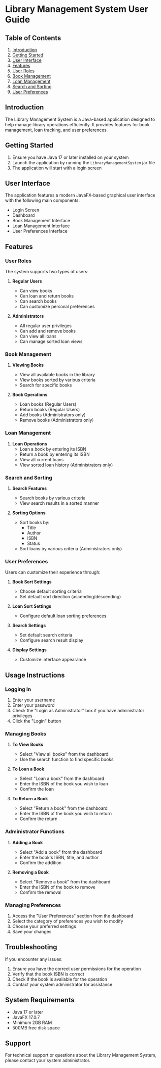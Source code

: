 # Library Management System User Guide

## Table of Contents
1. [Introduction](#introduction)
2. [Getting Started](#getting-started)
3. [User Interface](#user-interface)
4. [Features](#features)
5. [User Roles](#user-roles)
6. [Book Management](#book-management)
7. [Loan Management](#loan-management)
8. [Search and Sorting](#search-and-sorting)
9. [User Preferences](#user-preferences)

## Introduction
The Library Management System is a Java-based application designed to help manage library operations efficiently. It provides features for book management, loan tracking, and user preferences.

## Getting Started
1. Ensure you have Java 17 or later installed on your system
2. Launch the application by running the `LibraryManagementSystem` jar file
3. The application will start with a login screen

## User Interface
The application features a modern JavaFX-based graphical user interface with the following main components:
- Login Screen
- Dashboard
- Book Management Interface
- Loan Management Interface
- User Preferences Interface

## Features

### User Roles
The system supports two types of users:
1. **Regular Users**
   - Can view books
   - Can loan and return books
   - Can search books
   - Can customize personal preferences

2. **Administrators**
   - All regular user privileges
   - Can add and remove books
   - Can view all loans
   - Can manage sorted loan views

### Book Management
1. **Viewing Books**
   - View all available books in the library
   - View books sorted by various criteria
   - Search for specific books

2. **Book Operations**
   - Loan books (Regular Users)
   - Return books (Regular Users)
   - Add books (Administrators only)
   - Remove books (Administrators only)

### Loan Management
1. **Loan Operations**
   - Loan a book by entering its ISBN
   - Return a book by entering its ISBN
   - View all current loans
   - View sorted loan history (Administrators only)

### Search and Sorting
1. **Search Features**
   - Search books by various criteria
   - View search results in a sorted manner

2. **Sorting Options**
   - Sort books by:
     - Title
     - Author
     - ISBN
     - Status
   - Sort loans by various criteria (Administrators only)

### User Preferences
Users can customize their experience through:
1. **Book Sort Settings**
   - Choose default sorting criteria
   - Set default sort direction (ascending/descending)

2. **Loan Sort Settings**
   - Configure default loan sorting preferences

3. **Search Settings**
   - Set default search criteria
   - Configure search result display

4. **Display Settings**
   - Customize interface appearance

## Usage Instructions

### Logging In
1. Enter your username
2. Enter your password
3. Check the "Login as Administrator" box if you have administrator privileges
4. Click the "Login" button

### Managing Books
1. **To View Books**
   - Select "View all books" from the dashboard
   - Use the search function to find specific books

2. **To Loan a Book**
   - Select "Loan a book" from the dashboard
   - Enter the ISBN of the book you wish to loan
   - Confirm the loan

3. **To Return a Book**
   - Select "Return a book" from the dashboard
   - Enter the ISBN of the book you wish to return
   - Confirm the return

### Administrator Functions
1. **Adding a Book**
   - Select "Add a book" from the dashboard
   - Enter the book's ISBN, title, and author
   - Confirm the addition

2. **Removing a Book**
   - Select "Remove a book" from the dashboard
   - Enter the ISBN of the book to remove
   - Confirm the removal

### Managing Preferences
1. Access the "User Preferences" section from the dashboard
2. Select the category of preferences you wish to modify
3. Choose your preferred settings
4. Save your changes

## Troubleshooting
If you encounter any issues:
1. Ensure you have the correct user permissions for the operation
2. Verify that the book ISBN is correct
3. Check if the book is available for the operation
4. Contact your system administrator for assistance

## System Requirements
- Java 17 or later
- JavaFX 17.0.7
- Minimum 2GB RAM
- 500MB free disk space

## Support
For technical support or questions about the Library Management System, please contact your system administrator. 